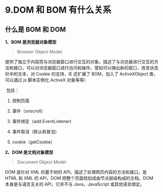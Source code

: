 # 9.DOM 和 BOM 有什么关系

## 什么是 BOM 和 DOM

**1、BOM 是浏览器对象模型**

> Browser Object Model

提供了独立于内容而与浏览器窗口进行交互的对象。描述了与浏览器进行交互的方法和接口，可以对浏览器窗口进行访问和操作，譬如可以弹出新的窗口，改变状态栏中的文本，对 Cookie 的支持，IE 还扩展了 BOM，加入了 ActiveXObject 类，可以通过 js 脚本实例化 ActiveX 对象等等）

​ 包括：

1. 控制页面

2. 事件（onscroll）
3. 事件绑定（add.EventListener)
4. 事件取消（默认和冒泡）
5. cookie（getCookie）

**2、DOM 是文档对象模型**

> Document Object Model

DOM 是针对 XML 的基于树的 API。描述了处理网页内容的方法和接口，是 HTML 和 XML 的 API，DOM 把整个页面规划成由节点层级构成的文档。DOM 本身是与语言无关的 API，它并不与 Java，JavaScript 或其他语言绑定。
